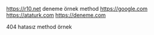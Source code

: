 https://r10.net
deneme örnek method
https://google.com
https://ataturk.com
https://deneme.com

404 hatasız method örnek
